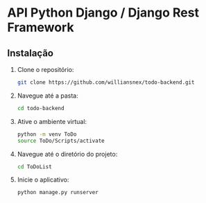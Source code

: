 # API Python Django / Django Rest Framework

## Instalação

1. Clone o repositório:

    ```bash
   git clone https://github.com/williansnex/todo-backend.git


2. Navegue até a pasta:
   ```bash
   cd todo-backend


3. Ative o ambiente virtual:
   ```bash
   python -m venv ToDo
   source ToDo/Scripts/activate


4. Navegue até o diretório do projeto:
   ```bash
   cd ToDoList


5. Inicie o aplicativo:
   ```bash
   python manage.py runserver

